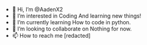 - 👋 Hi, I’m @AadenX2
- 👀 I’m interested in Coding And learning new things!
- 🌱 I’m currently learning How to code in python.
- 💞️ I’m looking to collaborate on Nothing for now.
- 📫 How to reach me [redacted]

<!---
AadenX2/AadenX2 is a ✨ special ✨ repository because its `README.md` (this file) appears on your GitHub profile.
You can click the Preview link to take a look at your changes.
--->
